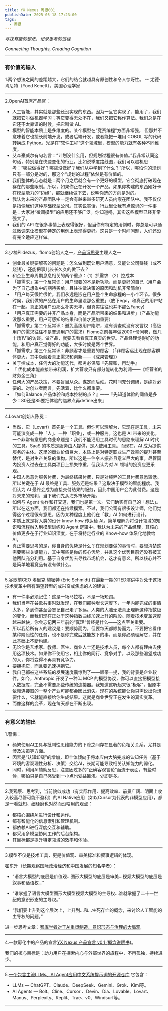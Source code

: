 ```yaml
---
title: YX Nexus 周报001
publishDate: 2025-05-18 17:23:00
tags:
  - 周报
---
```

*寻找有趣的想法，记录思考的过程*

*Connecting Thoughts, Creating Cognition*

- - -

### 有价值的输入

1.两个想法之间的差距越大，它们的结合就越具有原创性和令人惊讶性。
  -- 尤德·肯尼特（Yoed Kenett），美国心理学家

- - -

2.OpenAI首席产品官：

* 人工智能，其实就是那些还没实现的东西。因为一旦它实现了、能用了，我们就把它叫做机器学习；等它变得无处不在，我们又把它称作算法。我们总是在它还不太靠谱的时候，把它叫做 AI。
* 模型的智能本质上是多维度的。某个模型在“竞赛编程”方面非常强， 但那并不意味着它也擅长前端开发，或者后端开发，或者能把一堆用 COBOL 写的代码转换成 Python。光是在“软件工程”这个领域里，模型的能力就有各种不同维度。
* 艾森豪威尔有句名言：“计划没什么用，但规划过程很有价值。”我非常认同这句话，特别是在快速变化的行业。比如说季度路线图，我们可以趁机思考：“哪些做得好？哪些没做好？我们从中学到了什么？”所以，哪怕你的规划只有一部分是对的，那这个“规划的过程”依然是有价值的。
* 我们整体的心态就是：两个月之后就会有一个更好的模型，它会彻底打破现在存在的那些限制。所以，如果你正在开发一个产品，如果你构建的东西刚好卡在模型能力的“边缘”，那就继续做下去，说明你选的方向是对的。
* 我认为未来的产品团队中一定会有越来越多研究人员内嵌在团队中。我不仅仅是指像我们这种基础模型公司。其实说实话，行业里让我有点惊讶的一件事是：大家对“微调模型”的应用还不够广泛。你知道吗，其实这些模型已经非常强大了。
* 我们的 API 在很多事情上表现得很好，但当你有特定的用例时，你总是可以通过微调来让模型在特定的用例上表现得更好。这只是一个时间问题，人们还没有完全适应这样做。

- - -

3.少楠Plidezus，flomo创始人之一，[产品沉思录](https://www.pmthinking.com/)主理人之一

* 创业最关键要解答的问题是：怎么做到既让用户满意，又能让公司赚钱（或不烧钱），还能把事儿长长久久的做下去？
* 和企业生命周期息息相关的两个重点：（1）抓需求 （2）控成本
* 「抓需求」第一个反常识：用户想要的不是新功能，而是更好的自己（用户会为了自己想象中的期待买单，且往往做决策的原因和动机非常简单）
* 「用户每天很忙很忙。我们永远是嵌在用户整个生命旅程的一小个环节。很多时候，我们做的产品在用户的生命里没那么重要」（放下ego，和真正的用户站在一起。真正的用户没那么朴实无华，但真实往往也并不那么Fancy)
* 「用户真正需要的并非产品本身，而是产品所带来的结果和进步」（产品功能没那么重要，用户可感知的结果和价值才更加重要）
* 「抓需求」第二个反常识：避免高级用户陷阱，没有调查就没有发言权（高级用户的需求往往不是普通用户的需求）Flomo之前每年做2000+份问卷，做几十场1V1的访谈。做产品，就要去看看真正真实的世界。产品经理觉得好的功能，和用户真正觉得好的功能，大多时候是两个世界。
* 「抓需求」第三个反常识：非顾客才是重要的顾客 （「非顾客远比现在顾客群体更大，其中隐藏着真正需求和创新——《成果管理》）
* 关于控成本，任何大的功能迭代，都务必保障『先算账，再动手』
* 『 优化成本能直接带来利润，扩大营收只有部分能转化为利润——《经营者的财务金三角》
* 任何大的产品决策，不要盲目从众。谋定而后动。花时间充分调研，是绝对必要的。对创业者而言，先活着，比什么都重要。
* 『如何Balance 产品体验和成本控制的点？』——『先知道体验的阈值是多少：80还是85要把体验的临界点再define出来』

- - -

4.Lovart创始人陈冕： 

* 当然，它（Lovart）首先是一个工具。但你可以理解为，它现在是工具，未来可能演变成一种「人」、一种「职业」，或一种服务。这也是 AI 带来的变化。一个非常有意思的商业命题是：我们不能沿用工具时代的思路来理解 AI 时代的工具。SaaS 的本质是服务由人提供，是人使用工具。而现在，AI 成为提供服务的主体。这里的商业价值巨大，本质上是对特定职业生产效率的提升甚至替代，是对生产关系的重构。所以这是一件令人振奋且意义巨大的事。尽管国内投资人过去在工具类项目上损失惨重，但我认为对 AI 领域的投资应更乐观。
* 中国人愿意为服务付费，为最终结果付费，只是对纯粹的工具付费意愿较低。所以关键在于 AI 最终是工具、服务还是结果？这取决于模型的智能程度。我们认为 AI 最终会成为直接交付结果的服务，因此中国用户会为此付费。这是对未来的预判，当下我们先从海外市场开始。
* 如何与 Agent 协作和打交道，我们也是第一次。它们确实有自己的「想法」。所以在这方面，我们都还在持续摸索。不过，我们公司有很多设计师，他们觉得这个过程很有意思，因为某种程度上他们在「教」AI 如何进行设计。
* 本质上就是将人类的设计 know-how 传达给 AI。简单理解为将设计领域的知识和流程融入到模型训练和 Agent 逻辑中。我认为未来的产品经理，其核心价值更多在于行业知识深度，在于将特定行业的 Know-how 体系化地教给 AI。
* 真正需要思考的是，你自身的优势是什么？在规划要做的事情时，要想清楚这需要哪些关键能力，其中哪些是你的核心优势，并且这个优势目前还没有被其他团队充分利用。基于自身优势去寻找市场机会，这才有意义。所以核心并不是简单地看竞品有没有做什么。

---

5.谷歌前CEO 埃里克·施密特 (Eric Schmidt) 在最新一期的TED演讲中对处于这场技术变革中所有渴望转型的或兴奋或焦虑的人的建议：
- 有一件事必须记住：这是一场马拉松，不是一场短跑。
- 我们当年在谷歌共事时就发现，在我们那种增长速度下，一年内能完成的事情太多，多到你甚至会忘记自己走了多远。人类的大脑无法真正理解这种指数级的变化。而我们现在正处于这种指数曲线加速上升的阶段。随着技术变革速度越来越快，你会忘记两三年前的“真理”曾经是什么——这点至关重要。
- 所以我给所有人的建议是：要顺势而为，但要每天都顺势而为。不要把它看作某种阶段性的任务，也不是你完成后就能放下的事，而是你必须理解它，并在此基础上不断构建。
- 无论你是艺术家、教师、医生、商业人士还是技术人员，每个人都有理由去使用这项技术。如果你不使用它，相比你的同行、竞争对手，以及那些渴望成功的人，你将变得不再具有竞争力。
- 要拥抱它，而且要迅速拥抱它。
- 我自己都被这些系统的发展速度震惊到了——顺带一提，我的背景是企业软件。如今，Anthropic 开发了一种叫 MCP 的模型协议，你可以直接把模型接入数据库，完全不需要那些传统的连接器。我知道这听起来很“极客”，但原本依赖连接器的一整个产业可能都会因此消失。现在的系统能让你只需说出你想要什么，它就能直接给你生成结果。这就是商业世界正在发生的真实变革。
- 而像这样的变革，现在每天都在不断出现。

---

### 有意义的输出

1.警惕：
- 频繁使用AI工具与批判性思维能力的下降之间存在显著的负相关关系，尤其是涉及决策等方面。
- 因素是“认知卸载”的增加，即个体倾向于将本应由大脑完成的认知任务（基于环境的客观理性分析、决策）交给AI，长期可能导致相关认知能力的弱化。
- 同时，利用AI辅助反思，注意因过多的“正确客观言论”而流于表面，有些时候，哪怕只是自己感受到一小点也受益匪浅。少即是多。

---

2.我观察、思考到，当前貌似成功（有实际作用、提高效率、前景广阔、明面上收入较高尽管可能不盈利）的AI Native应用（如以Cursor为代表的非模型应用），都是一看就知、细琢磨也对然而没啥用的观点：

- 都核心围绕AI进行设计和运作。 
- 都有智能化的信息索引和管理机制。 
- 都依赖AI进行深度交互和辅助。 
- 都采用多模型协同工作的后台架构。 
- 其目标都是提升特定领域的效率和体验。

---

3.模型不仅是技术工具，更是价值观、审美标准和叙事逻辑的体现。

翟东升（长期观察国际政治经济和中国发展的知名学者）：

- “语言大模型的底层是价值观…图形大模型的底层是审美…视频大模型的底层是叙事和话语权…”

- “谁掌握了语言大模型图形大模型视频大模型的主导权…谁就掌握了二十一世纪的意识形态的主导权。”

- “我们要上升到这个层次上，上升到...和...生死存亡的概念，来讨论人工智能的主导权的问题。”

进一步思考文章：[智库学者对于AI重塑制造、意识形态与治理的大局观](/posts/20250512234800-ai)

---

4.一款孵化中的产品的宣言[YX Nexus 产品宣言 v0.1 (概念说明书)](/posts/20250514225500-yx-nexus-v0-1)。

我们的核心目标是：助力用户在探索内心与外部世界的旅程中，不再孤独，持续进步。

---

5.[一个包含主流LLMs、AI Agent应用中文系统提示词的开源仓库](https://github.com/wowyuarm/System-Prompts-Chinese)
它包含：

- LLMs — ChatGPT、Claude、DeepSeek、Gemini、Grok、Kimi等。
- AI Agents — Bolt、Cline、Cursor 、Devin、Dia、Lovable、Lovart、Manus、Perplexity、Replit、Trae、v0、Windsurf等。

---
